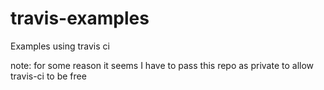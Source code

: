 # travis-examples
Examples using travis ci

note: for some reason it seems I have to pass this repo as private to allow travis-ci to be free